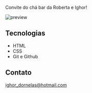 
Convite do chá bar da Roberta e Ighor!

![preview](./.github/preview.png)

## Tecnologias

- HTML
- CSS
- Git e Github

## Contato

ighor_dornelas@hotmail.com
